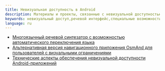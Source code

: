 ```yaml
---
title: Невизуальная доступность в Android
description: Материалы и проекты, связанные с невизуальной доступностью в Android
keywords: невизуальный доступ,речевой интерфейс,специальные возможности,Android
language: ru
---
```


- [Многоязычный речевой синтезатор с возможностью автоматического переключения языка](smartvoice/index-ru.md)
- [Альтернативная версия навигационного приложения OsmAnd для пользователей с визуальными ограничениями](osmand/index-ru.md)
- [Технические аспекты обеспечения невизуальной доступности Android-приложений](http://poretsky.homelinux.net/android/AndroidAppAccessibility.html)
